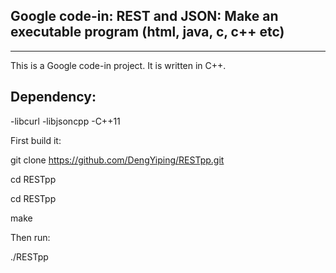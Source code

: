 Google code-in: REST and JSON: Make an executable program (html, java, c, c++ etc)
-------------
-------------

This is a Google code-in project. It is written in C++.

Dependency:
----------
-libcurl
-libjsoncpp
-C++11

First build it:

git clone https://github.com/DengYiping/RESTpp.git

cd RESTpp

cd RESTpp

make

Then run:

./RESTpp

